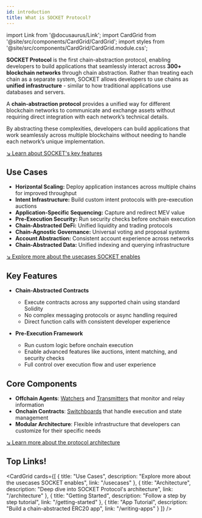 ```yaml
---
id: introduction
title: What is SOCKET Protocol?
---
```


import Link from '@docusaurus/Link';
import CardGrid from '@site/src/components/CardGrid/CardGrid';
import styles from '@site/src/components/CardGrid/CardGrid.module.css';

**SOCKET Protocol** is the first chain-abstraction protocol, enabling developers to build applications that seamlessly interact across **300+ blockchain networks** through chain abstraction. Rather than treating each chain as a separate system, SOCKET allows developers to use chains as **unified infrastructure** - similar to how traditional applications use databases and servers.

A **chain-abstraction protocol** provides a unified way for different blockchain networks to communicate and exchange assets without requiring direct integration with each network’s technical details.

By abstracting these complexities, developers can build applications that work seamlessly across multiple blockchains without needing to handle each network’s unique implementation.

[↘ Learn about SOCKET's key features](/introduction#key-features)

## Use Cases

- **Horizontal Scaling:** Deploy application instances across multiple chains for improved throughput
- **Intent Infrastructure:** Build custom intent protocols with pre-execution auctions
- **Application-Specific Sequencing:** Capture and redirect MEV value
- **Pre-Execution Security:** Run security checks before onchain execution
- **Chain-Abstracted DeFi:** Unified liquidity and trading protocols
- **Chain-Agnostic Governance:** Universal voting and proposal systems
- **Account Abstraction:** Consistent account experience across networks
- **Chain-Abstracted Data:** Unified indexing and querying infrastructure

[↘ Explore more about the usecases SOCKET enables](/usecases)

## Key Features

- **Chain-Abstracted Contracts**
   - Execute contracts across any supported chain using standard Solidity
   - No complex messaging protocols or async handling required
   - Direct function calls with consistent developer experience

- **Pre-Execution Framework**
   - Run custom logic before onchain execution
   - Enable advanced features like auctions, intent matching, and security checks
   - Full control over execution flow and user experience

## Core Components

- **Offchain Agents**: [Watchers](/watchers) and [Transmitters](/transmitters) that monitor and relay information
- **Onchain Contracts**: [Switchboards](/switchboards) that handle execution and state management
- **Modular Architecture**: Flexible infrastructure that developers can customize for their specific needs

[↘ Learn more about the protocol architecture](/architecture)

## Top Links!
<CardGrid cards={[
 {
   title: "Use Cases",
   description: "Explore more about the usecases SOCKET enables",
   link: "/usecases"
 },
 {
   title: "Architecture",
   description: "Deep dive into SOCKET Protocol's architecture",
   link: "/architecture"
 },
 {
   title: "Getting Started",
   description: "Follow a step by step tutorial",
   link: "/getting-started"
 },
 {
   title: "App Tutorial",
   description: "Build a chain-abstracted ERC20 app",
   link: "/writing-apps"
 }
]} />
